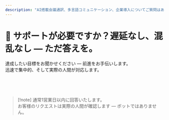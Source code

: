 ```yaml
---
description: "AI搭載会議通訳、多言語コミュニケーション、企業導入についてご質問はありませんか？迅速で人間的、そして混乱のないサポートをご提供します。"
---
```


# 💬 サポートが必要ですか？遅延なし、混乱なし — ただ答えを。

達成したい目標をお聞かせください — 前進をお手伝いします。  
迅速で集中的、そして実際の人間が対応します。

<br>

<ContactForm   
  formStyle="margin: 1rem auto;"  
  categoryLabel="本日InterMindにお越しいただいた理由は何ですか？ *"  
  categoryPlaceholderText="主な理由をお選びください…"  
  messageLabel="詳細をお聞かせください *"  
  messagePlaceholderText="目標、背景、技術的詳細など、共有したいことがあればお聞かせください。"  
  buttonText="今すぐ専門家のサポートを受ける"  
  :services="[
    '開始方法についてサポートが必要',
    'デモのスケジュールを組みたい',
    '技術的な問題やバグがある',
    '会議統合についてサポートが必要',
    '翻訳品質について質問がある',
    'チーム導入についてサポートが必要',
    '請求やサブスクリプションについて質問がある',
    'エンタープライズ機能について調べたい',
    '一般的な質問やフィードバック'
  ]" />

<br>

> [!note] 通常1営業日以内に回答いたします。  
> お客様のリクエストは実際の人間が確認します — ボットではありません。